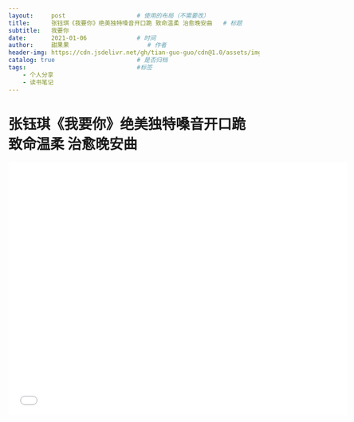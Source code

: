 ```yaml
---
layout:     post                    # 使用的布局（不需要改）
title:      张钰琪《我要你》绝美独特嗓音开口跪 致命温柔 治愈晚安曲   # 标题 
subtitle:   我要你
date:       2021-01-06              # 时间
author:     甜果果                      # 作者
header-img: https://cdn.jsdelivr.net/gh/tian-guo-guo/cdn@1.0/assets/img/post-bg-swift2.jpg    #这篇文章标题背景图片
catalog: true                       # 是否归档
tags:                               #标签
    - 个人分享
    - 读书笔记
---
```


# 张钰琪《我要你》绝美独特嗓音开口跪 致命温柔 治愈晚安曲

<iframe width="680" height="510" src="//player.bilibili.com/player.html?aid=415764540&bvid=BV1HV411b7yN&cid=269836198&page=1" scrolling="no" border="0" frameborder="no" framespacing="0" allowfullscreen="true"> </iframe>








